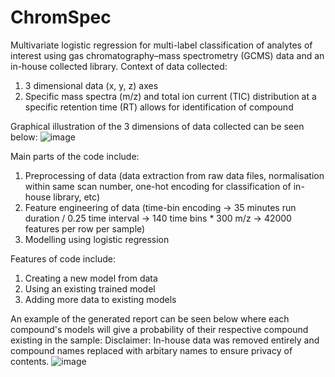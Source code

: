 # ChromSpec
Multivariate logistic regression for multi-label classification of analytes of interest using gas chromatography–mass spectrometry (GCMS) data and an in-house collected library.
Context of data collected:
1. 3 dimensional data (x, y, z) axes
2. Specific mass spectra (m/z) and total ion current (TIC) distribution at a specific retention time (RT) allows for identification of compound

Graphical illustration of the 3 dimensions of data collected can be seen below:
![image](https://github.com/nigelmaxwee/ChromSpec/assets/122780978/bf36fecf-ba03-4621-bbc5-8c8cfc55840e)


Main parts of the code include:
1. Preprocessing of data (data extraction from raw data files, normalisation within same scan number, one-hot encoding for classification of in-house library, etc)
2. Feature engineering of data (time-bin encoding -> 35 minutes run duration / 0.25 time interval -> 140 time bins * 300 m/z -> 42000 features per row per sample)
3. Modelling using logistic regression 

Features of code include:
1. Creating a new model from data
2. Using an existing trained model
3. Adding more data to existing models 

An example of the generated report can be seen below where each compound's models will give a probability of their respective compound existing in the sample:
Disclaimer: In-house data was removed entirely and compound names replaced with arbitary names to ensure privacy of contents.
![image](https://github.com/nigelmaxwee/ChromSpec/assets/122780978/53a676de-c4eb-4aa5-81c2-b4b76a594bab)
